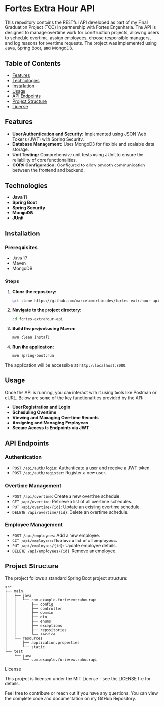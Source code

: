 # Fortes Extra Hour API

This repository contains the RESTful API developed as part of my Final Graduation Project (TCC) in partnership with Fortes Engenharia. The API is designed to manage overtime work for construction projects, allowing users to schedule overtime, assign employees, choose responsible managers, and log reasons for overtime requests. The project was implemented using Java, Spring Boot, and MongoDB.

## Table of Contents

- [Features](#features)
- [Technologies](#technologies)
- [Installation](#installation)
- [Usage](#usage)
- [API Endpoints](#api-endpoints)
- [Project Structure](#project-structure)
- [License](#license)

## Features

- **User Authentication and Security:** Implemented using JSON Web Tokens (JWT) with Spring Security.
- **Database Management:** Uses MongoDB for flexible and scalable data storage.
- **Unit Testing:** Comprehensive unit tests using JUnit to ensure the reliability of core functionalities.
- **CORS Configuration:** Configured to allow smooth communication between the frontend and backend.

## Technologies

- **Java 11**
- **Spring Boot**
- **Spring Security**
- **MongoDB**
- **JUnit**

## Installation

### Prerequisites

- Java 17
- Maven
- MongoDB

### Steps

1. **Clone the repository:**
    ```bash
    git clone https://github.com/marcelomartinsdev/fortes-extrahour-api.git
    ```
2. **Navigate to the project directory:**
    ```bash
    cd fortes-extrahour-api
    ```
3. **Build the project using Maven:**
    ```bash
    mvn clean install
    ```
4. **Run the application:**
    ```bash
    mvn spring-boot:run
    ```

The application will be accessible at `http://localhost:8080`.

## Usage

Once the API is running, you can interact with it using tools like Postman or cURL. Below are some of the key functionalities provided by the API:

- **User Registration and Login**
- **Scheduling Overtime**
- **Viewing and Managing Overtime Records**
- **Assigning and Managing Employees**
- **Secure Access to Endpoints via JWT**

## API Endpoints

### Authentication

- `POST /api/auth/login`: Authenticate a user and receive a JWT token.
- `POST /api/auth/register`: Register a new user.

### Overtime Management

- `POST /api/overtime`: Create a new overtime schedule.
- `GET /api/overtime`: Retrieve a list of all overtime schedules.
- `PUT /api/overtime/{id}`: Update an existing overtime schedule.
- `DELETE /api/overtime/{id}`: Delete an overtime schedule.

### Employee Management

- `POST /api/employees`: Add a new employee.
- `GET /api/employees`: Retrieve a list of all employees.
- `PUT /api/employees/{id}`: Update employee details.
- `DELETE /api/employees/{id}`: Remove an employee.

## Project Structure

The project follows a standard Spring Boot project structure:

```plaintext
src
├── main
│   ├── java
│   │   └── com.example.fortesextrahourapi
│   │       ├── config
│   │       ├── controller
│   │       ├── domain
│   │       ├── dto
│   │       ├── enums
│   │       ├── exceptions
│   │       ├── repositories
│   │       └── service
│   └── resources
│       ├── application.properties
│       └── static
└── test
    └── java
        └── com.example.fortesextrahourapi
```
License

This project is licensed under the MIT License - see the LICENSE file for details.

Feel free to contribute or reach out if you have any questions. You can view the complete code and documentation on my GitHub Repository.
